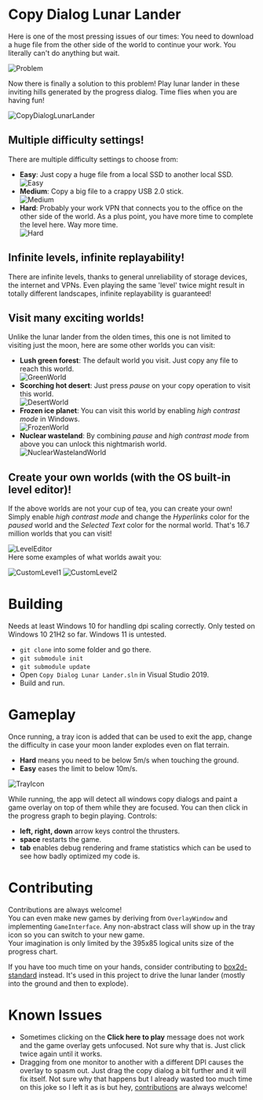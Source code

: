 # Copy Dialog Lunar Lander

Here is one of the most pressing issues of our times: You need to download a huge file from the other side of the world to continue your work. You literally can't do anything but wait.

![Problem](Docs/Problem.png)

Now there is finally a solution to this problem! Play lunar lander in these inviting hills generated by the progress dialog. Time flies when you are having fun!

![CopyDialogLunarLander](Docs/CopyDialogLunarLander.gif)

## Multiple difficulty settings!
There are multiple difficulty settings to choose from:
* **Easy**: Just copy a huge file from a local SSD to another local SSD.\
![Easy](Docs/Easy.png)
* **Medium**: Copy a big file to a crappy USB 2.0 stick.\
![Medium](Docs/Medium.png)
* **Hard**: Probably your work VPN that connects you to the office on the other side of the world. As a plus point, you have more time to complete the level here. Way more time.\
![Hard](Docs/Hard.png)

## Infinite levels, infinite replayability!
There are infinite levels, thanks to general unreliability of storage devices, the internet and VPNs.
Even playing the same 'level' twice might result in totally different landscapes, infinite replayability is guaranteed!

## Visit many exciting worlds!
Unlike the lunar lander from the olden times, this one is not limited to visiting just the moon, here are some other worlds you can visit:
* **Lush green forest**: The default world you visit. Just copy any file to reach this world.\
![GreenWorld](Docs/GreenWorld.png)
* **Scorching hot desert**: Just press *pause* on your copy operation to visit this world.\
![DesertWorld](Docs/DesertWorld.png)
* **Frozen ice planet**: You can visit this world by enabling *high contrast mode* in Windows.\
![FrozenWorld](Docs/FrozenWorld.png)
* **Nuclear wasteland**: By combining *pause* and *high contrast mode* from above you can unlock this nightmarish world.\
![NuclearWastelandWorld](Docs/NuclearWastelandWorld.png)

## Create your own worlds (with the OS built-in level editor)!
If the above worlds are not your cup of tea, you can create your own! Simply enable *high contrast mode* and change the *Hyperlinks* color for the *paused* world and the *Selected Text* color for the normal world. That's 16.7 million worlds that you can visit!

![LevelEditor](Docs/LevelEditor.png)\
Here some examples of what worlds await you:

![CustomLevel1](Docs/CustomLevel1.png)
![CustomLevel2](Docs/CustomLevel2.png)

# Building

Needs at least Windows 10 for handling dpi scaling correctly. Only tested on Windows 10 21H2 so far. Windows 11 is untested.

* `git clone` into some folder and go there.
* `git submodule init`
* `git submodule update`
* Open `Copy Dialog Lunar Lander.sln` in Visual Studio 2019.
* Build and run.

# Gameplay

Once running, a tray icon is added that can be used to exit the app, change the difficulty in case your moon lander explodes even on flat terrain.
* **Hard** means you need to be below 5m/s when touching the ground.
* **Easy** eases the limit to below 10m/s.

![TrayIcon](Docs/TrayIcon.png)

While running, the app will detect all windows copy dialogs and paint a game overlay on top of them while they are focused. You can then click in the progress graph to begin playing.
Controls:
* **left, right, down** arrow keys control the thrusters.
* **space** restarts the game.
* **tab** enables debug rendering and frame statistics which can be used to see how badly optimized my code is.

# Contributing

Contributions are always welcome!\
You can even make new games by deriving from `OverlayWindow` and implementing `GameInterface`. Any non-abstract class will show up in the tray icon so you can switch to your new game.\
Your imagination is only limited by the 395x85 logical units size of the progress chart.

If you have too much time on your hands, consider contributing to [box2d-standard](https://github.com/codingben/box2d-netstandard) instead. It's used in this project to drive the lunar lander (mostly into the ground and then to explode).

# Known Issues

* Sometimes clicking on the **Click here to play** message does not work and the game overlay gets unfocused. Not sure why that is. Just click twice again until it works.
* Dragging from one monitor to another with a different DPI causes the overlay to spasm out. Just drag the copy dialog a bit further and it will fix itself. Not sure why that happens but I already wasted too much time on this joke so I left it as is but hey, [contributions](#contributing) are always welcome!
